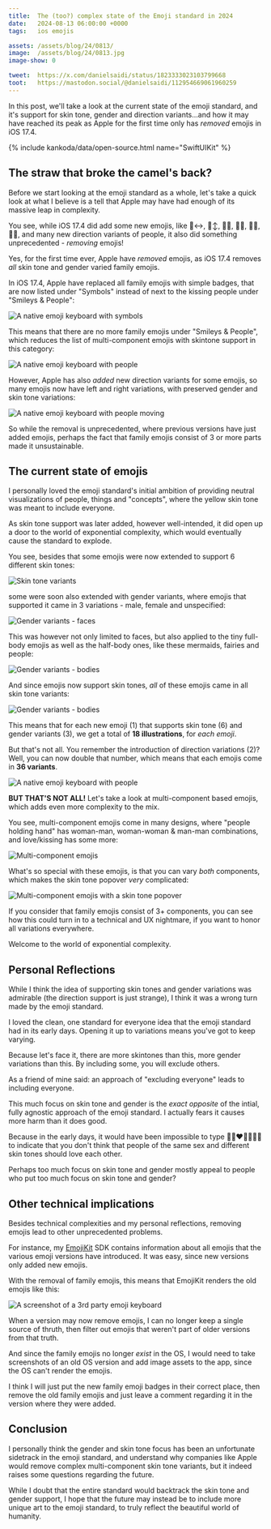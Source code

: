 ```yaml
---
title:  The (too?) complex state of the Emoji standard in 2024
date:   2024-08-13 06:00:00 +0000
tags:   ios emojis

assets: /assets/blog/24/0813/
image:  /assets/blog/24/0813.jpg
image-show: 0

tweet:  https://x.com/danielsaidi/status/1823333023103799668
toot:   https://mastodon.social/@danielsaidi/112954669061960259
---
```


In this post, we'll take a look at the current state of the emoji standard, and it's support for skin tone, gender and direction variants...and how it may have reached its peak as Apple for the first time only has *removed* emojis in iOS 17.4.

{% include kankoda/data/open-source.html name="SwiftUIKit" %}


## The straw that broke the camel's back?

Before we start looking at the emoji standard as a whole, let's take a quick look at what I believe is a tell that Apple may have had enough of its massive leap in complexity.

You see, while iOS 17.4 did add some new emojis, like 🙂‍↔️, 🙂‍↕️, 🐦‍🔥, 🍋‍🟩, 🍄‍🟫, ⛓️‍💥, and many new direction variants of people, it also did something unprecedented - *removing* emojis!

Yes, for the first time ever, Apple have *removed* emojis, as iOS 17.4 removes *all* skin tone and gender varied family emojis.

In iOS 17.4, Apple have replaced all family emojis with simple badges, that are now listed under "Symbols" instead of next to the kissing people under "Smileys & People":

![A native emoji keyboard with symbols]({{page.assets}}keyboard-symbols.jpg)

This means that there are no more family emojis under "Smileys & People", which reduces the list of multi-component emojis with skintone support in this category:

![A native emoji keyboard with people]({{page.assets}}keyboard-people.jpg)

However, Apple has also *added* new direction variants for some emojis, so many emojis now have left and right variations, with preserved gender and skin tone variations:

![A native emoji keyboard with people moving]({{page.assets}}keyboard-moving.jpg)

So while the removal is unprecedented, where previous versions have just added emojis, perhaps the fact that family emojis consist of 3 or more parts made it unsustainable.


## The current state of emojis

I personally loved the emoji standard's initial ambition of providing neutral visualizations of people, things and "concepts", where the yellow skin tone was meant to include everyone.

As skin tone support was later added, however well-intended, it did open up a door to the world of exponential complexity, which would eventually cause the standard to explode.

You see, besides that some emojis were now extended to support 6 different skin tones:

![Skin tone variants]({{page.assets}}skintone-variants.jpg)

some were soon also extended with gender variants, where emojis that supported it came in 3 variations - male, female and unspecified:

![Gender variants - faces]({{page.assets}}gender-variants-1.jpg)

This was however not only limited to faces, but also applied to the tiny full-body emojis as well as the half-body ones, like these mermaids, fairies and people:

![Gender variants - bodies]({{page.assets}}gender-variants-2.jpg)

And since emojis now support skin tones, *all* of these emojis came in all skin tone variants:

![Gender variants - bodies]({{page.assets}}skintone-variants-2.jpg)

This means that for each new emoji (1) that supports skin tone (6) and gender variants (3), we get a total of **18 illustrations**, for *each emoji*.

But that's not all. You remember the introduction of direction variations (2)? Well, you can now double that number, which means that each emojis come in **36 variants**.

![A native emoji keyboard with people]({{page.assets}}keyboard-moving-callout.jpg)

**BUT THAT'S NOT ALL!** Let's take a look at multi-component based emojis, which adds even more complexity to the mix.

You see, multi-component emojis come in many designs, where "people holding hand" has woman-man, woman-woman & man-man combinations, and love/kissing has some more:

![Multi-component emojis]({{page.assets}}keyboard-multi-component.jpg)

What's so special with these emojis, is that you can vary *both* components, which makes the skin tone popover *very* complicated:

![Multi-component emojis with a skin tone popover]({{page.assets}}keyboard-multi-component-callout.jpg)

If you consider that family emojis consist of 3+ components, you can see how this could turn in to a technical and UX nightmare, if you want to honor all variations everywhere.

Welcome to the world of exponential complexity.


## Personal Reflections

While I think the idea of supporting skin tones and gender variations was admirable (the direction support is just strange), I think it was a wrong turn made by the emoji standard.

I loved the clean, one standard for everyone idea that the emoji standard had in its early days. Opening it up to variations means you've got to keep varying.

Because let's face it, there are more skintones than this, more gender variations than this. By including some, you will exclude others.

As a friend of mine said: an approach of "excluding everyone" leads to including everyone. 

This much focus on skin tone and gender is the *exact opposite* of the intial, fully agnostic approach of the emoji standard. I actually fears it causes more harm than it does good.

Because in the early days, it would have been impossible to type 👩🏻‍❤️‍💋‍👩🏿🤮 to indicate that you don't think that people of the same sex and different skin tones should love each other.

Perhaps too much focus on skin tone and gender mostly appeal to people who put too much focus on skin tone and gender?


## Other technical implications

Besides technical complexities and my personal reflections, removing emojis lead to other unprecedented problems.

For instance, my [EmojiKit](https://github.com/danielsaidi/emojikit) SDK contains information about all emojis that the various emoji versions have introduced. It was easy, since new versions only added new emojis.

With the removal of family emojis, this means that EmojiKit renders the old emojis like this:

![A screenshot of a 3rd party emoji keyboard]({{page.assets}}keyboard-3rdparty.jpg)

When a version may now remove emojis, I can no longer keep a single source of thruth, then filter out emojis that weren't part of older versions from that truth.

And since the family emojis no longer *exist* in the OS, I would need to take screenshots of an old OS version and add image assets to the app, since the OS can't render the emojis.

I think I will just put the new family emoji badges in their correct place, then remove the old family emojis and just leave a comment regarding it in the version where they were added.



## Conclusion

I personally think the gender and skin tone focus has been an unfortunate sidetrack in the emoji standard, and understand why companies like Apple would remove complex multi-component skin tone variants, but it indeed raises some questions regarding the future.

While I doubt that the entire standard would backtrack the skin tone and gender support, I hope that the future may instead be to include more unique art to the emoji standard, to truly reflect the beautiful world of humanity.





